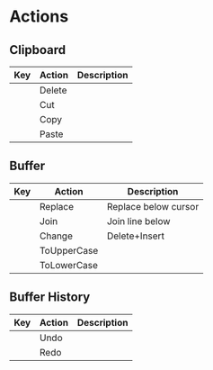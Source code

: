 # Actions

## Clipboard 
| Key | Action | Description |
| --  | --     | --          |
|     | Delete |             |
|     | Cut    |             |
|     | Copy   |             |
|     | Paste  |             |

## Buffer
| Key | Action      | Description          |
| --  | --          | --                   |
|     | Replace     | Replace below cursor |
|     | Join        | Join line below      |
|     | Change      | Delete+Insert        |
|     | ToUpperCase |                      |
|     | ToLowerCase |                      |

## Buffer History
| Key | Action | Description |
| --  | --     | --          |
|     | Undo   |             |
|     | Redo   |             |
